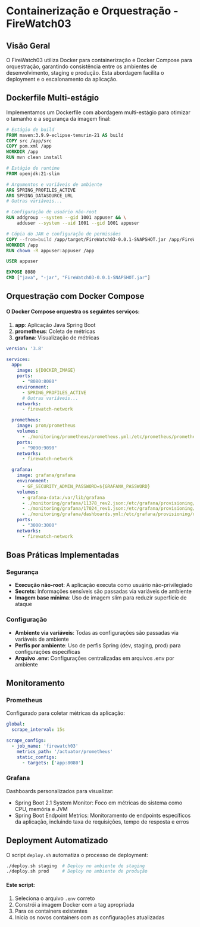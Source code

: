 # Containerização e Orquestração - FireWatch03

## Visão Geral

O FireWatch03 utiliza Docker para containerização e Docker Compose para orquestração, garantindo consistência entre os ambientes de desenvolvimento, staging e produção. Esta abordagem facilita o deployment e o escalonamento da aplicação.

## Dockerfile Multi-estágio

Implementamos um Dockerfile com abordagem multi-estágio para otimizar o tamanho e a segurança da imagem final:

```Dockerfile
# Estágio de build
FROM maven:3.9.9-eclipse-temurin-21 AS build
COPY src /app/src
COPY pom.xml /app
WORKDIR /app
RUN mvn clean install

# Estágio de runtime
FROM openjdk:21-slim

# Argumentos e variáveis de ambiente
ARG SPRING_PROFILES_ACTIVE
ARG SPRING_DATASOURCE_URL
# Outras variáveis...

# Configuração de usuário não-root
RUN addgroup --system --gid 1001 appuser && \
    adduser --system --uid 1001 --gid 1001 appuser

# Cópia do JAR e configuração de permissões
COPY --from=build /app/target/FireWatch03-0.0.1-SNAPSHOT.jar /app/FireWatch03-0.0.1-SNAPSHOT.jar
WORKDIR /app
RUN chown -R appuser:appuser /app

USER appuser

EXPOSE 8080
CMD ["java", "-jar", "FireWatch03-0.0.1-SNAPSHOT.jar"]
```

## Orquestração com Docker Compose

#### O Docker Compose orquestra os seguintes serviços:

  1. **app**: Aplicação Java Spring Boot
  2. **prometheus**: Coleta de métricas
  3. **grafana**: Visualização de métricas

```yaml
version: '3.8'

services:
  app:
    image: ${DOCKER_IMAGE}
    ports:
      - "8080:8080"
    environment:
      - SPRING_PROFILES_ACTIVE
      # Outras variáveis...
    networks:
      - firewatch-network

  prometheus:
    image: prom/prometheus
    volumes:
      - ./monitoring/prometheus/prometheus.yml:/etc/prometheus/prometheus.yml
    ports:
      - "9090:9090"
    networks:
      - firewatch-network

  grafana:
    image: grafana/grafana
    environment:
      - GF_SECURITY_ADMIN_PASSWORD=${GRAFANA_PASSWORD}
    volumes:
      - grafana-data:/var/lib/grafana
      - ./monitoring/grafana/11378_rev2.json:/etc/grafana/provisioning/dashboards/spring-boot-monitor.json
      - ./monitoring/grafana/17024_rev1.json:/etc/grafana/provisioning/dashboards/spring-boot-endpoints.json
      - ./monitoring/grafana/dashboards.yml:/etc/grafana/provisioning/dashboards/dashboards.yml
    ports:
      - "3000:3000"
    networks:
      - firewatch-network
```

## Boas Práticas Implementadas

### Segurança

- **Execução não-root**: A aplicação executa como usuário não-privilegiado
- **Secrets**: Informações sensíveis são passadas via variáveis de ambiente
- **Imagem base mínima**: Uso de imagem slim para reduzir superfície de ataque

### Configuração

- **Ambiente via variáveis**: Todas as configurações são passadas via variáveis de ambiente
- **Perfis por ambiente**: Uso de perfis Spring (dev, staging, prod) para configurações específicas
- **Arquivo .env**: Configurações centralizadas em arquivos .env por ambiente

## Monitoramento

### Prometheus

Configurado para coletar métricas da aplicação:

```yaml
global:
  scrape_interval: 15s

scrape_configs:
  - job_name: 'firewatch03'
    metrics_path: '/actuator/prometheus'
    static_configs:
      - targets: ['app:8080']
```

### Grafana

Dashboards personalizados para visualizar:

- Spring Boot 2.1 System Monitor: Foco em métricas do sistema como CPU, memória e JVM
- Spring Boot Endpoint Metrics: Monitoramento de endpoints específicos da aplicação, incluindo taxa de requisições, tempo de resposta e erros

## Deployment Automatizado

O script `deploy.sh` automatiza o processo de deployment:

```bash
./deploy.sh staging  # Deploy no ambiente de staging
./deploy.sh prod     # Deploy no ambiente de produção
```

#### Este script:

1. Seleciona o arquivo `.env` correto  
2. Constrói a imagem Docker com a tag apropriada  
3. Para os containers existentes  
4. Inicia os novos containers com as configurações atualizadas
